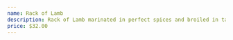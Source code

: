```yaml
---
name: Rack of Lamb
description: Rack of Lamb marinated in perfect spices and broiled in tandoor oven.
price: $32.00
---
```

